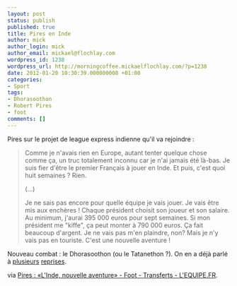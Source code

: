 ```yaml
---
layout: post
status: publish
published: true
title: Pires en Inde
author: mick
author_login: mick
author_email: mickael@flochlay.com
wordpress_id: 1238
wordpress_url: http://morningcoffee.mickaelflochlay.com/?p=1238
date: 2012-01-20 10:30:39.000000000 +01:00
categories:
- Sport
tags:
- Dhorasoothon
- Robert Pires
- foot
comments: []
---
```

Pires sur le projet de league express indienne qu'il va rejoindre :
<blockquote>Comme je n'avais rien en Europe, autant tenter quelque chose comme ça, un truc totalement inconnu car je n'ai jamais été là-bas. Je suis fier d'être le premier Français à jouer en Inde. Et puis, c'est quoi huit semaines ? Rien.

(...)

Je ne sais pas encore pour quelle équipe je vais jouer. Je vais être mis aux enchères ! Chaque président choisit son joueur et son salaire. Au minimum, j'aurai 395 000 euros pour sept semaines. Si mon président me "kiffe", ça peut monter à 790 000 euros. Ça fait beaucoup d'argent. Je ne vais pas m'en plaindre, non? Mais je n'y vais pas en touriste. C'est une nouvelle aventure !</blockquote>
Nouveau combat : le Dhorasoothon (ou le Tatanethon ?). On en a déjà parlé à <a title="Des nouvelles de la grève en NBA" href="http://morningcoffee.mickaelflochlay.com/765/des-nouvelles-de-la-greve-en-nba">plusieurs</a> <a title="La domination du Real et du Barça relancent l’idée d’une ligue européenne" href="http://morningcoffee.mickaelflochlay.com/635/la-domination-du-real-et-du-barca-relancent-lidee-dune-ligue-europeenne">reprises</a>.

via <a href="http://www2.lequipe.fr/redirect-v6/homes/Football/breves2012/20120115_115505_pires-l-inde-nouvelle-aventure.html#xtor=RSS-1">Pires : «L'Inde, nouvelle aventure» - Foot - Transferts - L'EQUIPE.FR</a>.

